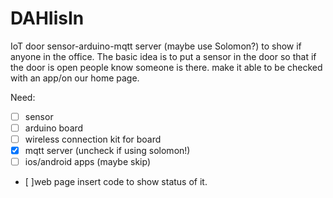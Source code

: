 # DAHIisIn

IoT door sensor-arduino-mqtt server (maybe use Solomon?) to show if anyone in the office.  The basic idea is to put a sensor in the door so that if the door is open people know someone is there.  make it able to be checked with an app/on our home page.

Need: 

* [ ] sensor
* [ ] arduino board
* [ ] wireless connection kit for board
* [x] mqtt server (uncheck if using solomon!)
* [ ] ios/android apps (maybe skip)
* [ ]web page insert code to show status of it.
